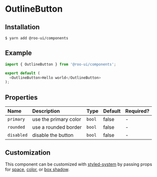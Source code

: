 # OutlineButton

<!-- STORY -->

## Installation

```shell
$ yarn add @roo-ui/components
```

## Example

```js
import { OutlineButton } from '@roo-ui/components';

export default (
  <OutlineButton>Hello world</OutlineButton>
);
```

## Properties

| Name       | Description           | Type   | Default | Required? |
|:-----------|:----------------------|:-------|:--------|:----------|
| `primary`  | use the primary color | `bool` | false   | -         |
| `rounded`  | use a rounded border  | `bool` | false   | -         |
| `disabled` | disable the button    | `bool` | false   | -         |

## Customization

This component can be customized with [styled-system](https://github.com/jxnblk/styled-system) by passing props for [space](https://github.com/jxnblk/styled-system/blob/v2.2.5/README.md#space-responsive), [color](https://github.com/jxnblk/styled-system/blob/v2.2.5/README.md#color-responsive), or [box shadow](https://github.com/jxnblk/styled-system/blob/v2.2.5/README.md#misc).
